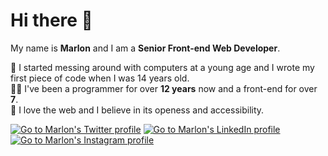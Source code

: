 # Hi there 👋
My name is **Marlon** and I am a **Senior Front-end Web Developer**.

💾 I started messing around with computers at a young age and I wrote my first piece of code when I was 14 years old.  
👨‍💻 I've been a programmer for over **12 years** now and a front-end for over **7**.  
💙 I love the web and I believe in its openess and accessibility.  

<!-- Social media badges -->
[![Go to Marlon's Twitter profile](https://img.shields.io/badge/twitter-%231DA1F2.svg?&style=for-the-badge&logo=twitter&logoColor=white)](https://www.twitter.com/marlonmarcello)
[![Go to Marlon's LinkedIn profile](https://img.shields.io/badge/linkedin-%230077B5.svg?&style=for-the-badge&logo=linkedin&logoColor=white)](https://www.linkedin.com/in/marlonmarcello/?locale=en_US)
[![Go to Marlon's Instagram profile](https://img.shields.io/badge/instagram-%23E4405F.svg?&style=for-the-badge&logo=instagram&logoColor=white)](https://www.instagram.com/marlonmarcello/)
